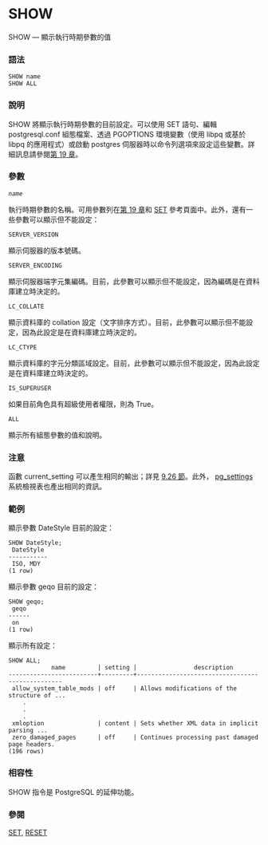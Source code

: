# SHOW

SHOW — 顯示執行時期參數的值

### 語法

```
SHOW name
SHOW ALL
```

### 說明

SHOW 將顯示執行時期參數的目前設定。可以使用 SET 語句、編輯postgresql.conf 組態檔案、透過 PGOPTIONS 環境變數（使用 libpq 或基於 libpq 的應用程式）或啟動 postgres 伺服器時以命令列選項來設定這些變數。詳細訊息請參閱[第 19 章](../../server-administration/server-configuration/)。

### 參數

_`name`_

執行時期參數的名稱。可用參數列在[第 19 章](../../server-administration/server-configuration/)和 [SET](set.md) 參考頁面中。此外，還有一些參數可以顯示但不能設定：

`SERVER_VERSION`

顯示伺服器的版本號碼。

`SERVER_ENCODING`

顯示伺服器端字元集編碼。目前，此參數可以顯示但不能設定，因為編碼是在資料庫建立時決定的。

`LC_COLLATE`

顯示資料庫的 collation 設定（文字排序方式）。目前，此參數可以顯示但不能設定，因為此設定是在資料庫建立時決定的。

`LC_CTYPE`

顯示資料庫的字元分類區域設定。目前，此參數可以顯示但不能設定，因為此設定是在資料庫建立時決定的。

`IS_SUPERUSER`

如果目前角色具有超級使用者權限，則為 True。

`ALL`

顯示所有組態參數的值和說明。

### 注意

函數 current\_setting 可以產生相同的輸出；詳見 [9.26 節](../../the-sql-language/functions-and-operators/system-administration.md)。此外， [pg\_settings ](../../internals/54.-system-views/pg\_settings.md)系統檢視表也產出相同的資訊。

### 範例

顯示參數 DateStyle 目前的設定：

```
SHOW DateStyle;
 DateStyle
-----------
 ISO, MDY
(1 row)
```

顯示參數 geqo 目前的設定：

```
SHOW geqo;
 geqo
------
 on
(1 row)
```

顯示所有設定：

```
SHOW ALL;
            name         | setting |                description                                                          
-------------------------+---------+-------------------------------------------------
 allow_system_table_mods | off     | Allows modifications of the structure of ...
    .
    .
    .
 xmloption               | content | Sets whether XML data in implicit parsing ...
 zero_damaged_pages      | off     | Continues processing past damaged page headers.
(196 rows)
```

### 相容性

SHOW 指令是 PostgreSQL 的延伸功能。

### 參閱

[SET](set.md), [RESET](reset.md)
